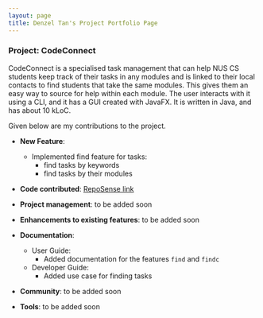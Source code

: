 ```yaml
---
layout: page
title: Denzel Tan's Project Portfolio Page
---
```


### Project: CodeConnect

CodeConnect is a specialised task management that can help NUS CS students keep track of their tasks in any modules and
is linked to their local contacts to find students that take the same modules. This gives them an easy way to source
for help within each module.  The user interacts with it using a CLI, and it has a GUI created with JavaFX.
It is written in Java, and has about 10 kLoC.

Given below are my contributions to the project.

* **New Feature**:
  * Implemented find feature for tasks:
    * find tasks by keywords
    * find tasks by their modules

* **Code contributed**: [RepoSense link](https://nus-cs2103-ay2223s1.github.io/tp-dashboard/?search=danzzzerl&breakdown=true)

* **Project management**: to be added soon

* **Enhancements to existing features**: to be added soon

* **Documentation**:
  * User Guide:
    * Added documentation for the features `find` and `findc`
  * Developer Guide:
    * Added use case for finding tasks

* **Community**: to be added soon

* **Tools**: to be added soon
